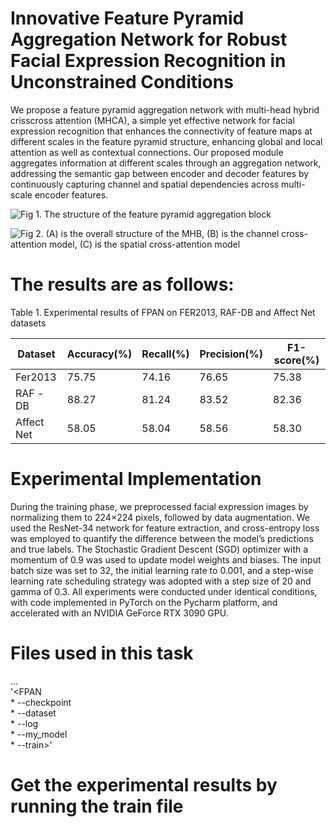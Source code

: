 Innovative Feature Pyramid Aggregation Network for Robust Facial Expression Recognition in Unconstrained Conditions
=
We propose a feature pyramid aggregation network with multi-head hybrid crisscross attention (MHCA), a simple yet effective network for facial expression recognition that enhances the connectivity of feature maps at different scales in the feature pyramid structure, enhancing global and local attention as well as contextual connections. Our proposed module aggregates information at different scales through an aggregation network, addressing the semantic gap between encoder and decoder features by continuously capturing channel and spatial dependencies across multi-scale encoder features.

 ![Fig 1. The structure of the feature pyramid aggregation block](https://github.com/user-attachments/assets/108f1036-2b49-4110-99e6-d59ad9c8c122)
 
 ![Fig 2. (A) is the overall structure of the MHB, (B) is the channel cross-attention model, (C) is the spatial cross-attention model](https://github.com/user-attachments/assets/246cf8f1-7782-448f-a9e3-102acd5601d2)
 
# The results are as follows:

Table 1. Experimental results of FPAN on FER2013, RAF-DB and Affect Net datasets

Dataset |Accuracy(%) |Recall(%) |Precision(%) |F1-score(%)
----|----|----|-----|----
Fer2013|	75.75|	74.16	|76.65|	75.38
RAF -DB|	88.27|	81.24	|83.52|	82.36
Affect Net|	58.05|	58.04 |58.56|	58.30
# Experimental Implementation
During the training phase, we preprocessed facial expression images by normalizing them to 224×224 pixels, followed by data augmentation. We used the ResNet-34 network for feature extraction, and cross-entropy loss was employed to quantify the difference between the model’s predictions and true labels. The Stochastic Gradient Descent (SGD) optimizer with a momentum of 0.9 was used to update model weights and biases. The input batch size was set to 32, the initial learning rate to 0.001, and a step-wise learning rate scheduling strategy was adopted with a step size of 20 and gamma of 0.3. All experiments were conducted under identical conditions, with code implemented in PyTorch on the Pycharm platform, and accelerated with an NVIDIA GeForce RTX 3090 GPU.
# Files used in this task  
...    
'<FPAN      
     * --checkpoint  
     * --dataset  
     * --log  
     * --my_model  
     * --train>'  

# Get the experimental results by running the train file
